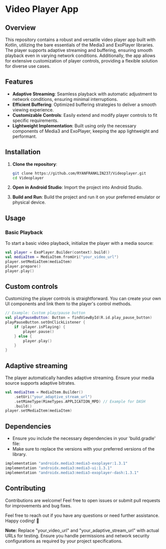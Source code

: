 # Video Player App

## Overview

This repository contains a robust and versatile video player app built with Kotlin, utilizing the bare essentials of the Media3 and ExoPlayer libraries. The player supports adaptive streaming and buffering, ensuring smooth playback even in varying network conditions. Additionally, the app allows for extensive customization of player controls, providing a flexible solution for diverse use cases.

## Features

- **Adaptive Streaming**: Seamless playback with automatic adjustment to network conditions, ensuring minimal interruptions.
- **Efficient Buffering**: Optimized buffering strategies to deliver a smooth viewing experience.
- **Customizable Controls**: Easily extend and modify player controls to fit specific requirements.
- **Lightweight Implementation**: Built using only the necessary components of Media3 and ExoPlayer, keeping the app lightweight and performant.

## Installation

1. **Clone the repository**:
    ```bash
    git clone https://github.com/RYANFRANKLIN237/Videoplayer.git
    cd Videoplayer
    ```

2. **Open in Android Studio**: Import the project into Android Studio.

3. **Build and Run**: Build the project and run it on your preferred emulator or physical device.

## Usage

### Basic Playback

To start a basic video playback, initialize the player with a media source:

```kotlin
val player = ExoPlayer.Builder(context).build()
val mediaItem = MediaItem.fromUri("your_video_url")
player.setMediaItem(mediaItem)
player.prepare()
player.play()
```

## Custom controls

Customizing the player controls is straightforward. You can create your own UI components and link them to the player's control methods.

```kotlin
// Example: Custom play/pause button
val playPauseButton: Button = findViewById(R.id.play_pause_button)
playPauseButton.setOnClickListener {
    if (player.isPlaying) {
        player.pause()
    } else {
        player.play()
    }
}
```

## Adaptive streaming
The player automatically handles adaptive streaming. Ensure your media source supports adaptive bitrates.

```kotlin
val mediaItem = MediaItem.Builder()
    .setUri("your_adaptive_stream_url")
    .setMimeType(MimeTypes.APPLICATION_MPD) // Example for DASH
    .build()
player.setMediaItem(mediaItem)
```

## Dependencies
- Ensure you include the necessary dependencies in your 'build.gradle' file:
- Make sure to replace the versions with your preferred versions of the library.

```groovy
implementation "androidx.media3:media3-exoplayer:1.3.1"
implementation "androidx.media3:media3-ui:1.3.1"
implementation "androidx.media3:media3-exoplayer-dash:1.3.1"
```
## Contributing
Contributions are welcome! Feel free to open issues or submit pull requests for improvements and bug fixes.


Feel free to reach out if you have any questions or need further assistance. Happy coding! 🎉


**Note:**  Replace "your_video_url" and "your_adaptive_stream_url" with actual URLs for testing. Ensure you handle permissions and network security configurations as required by your project specifications.
